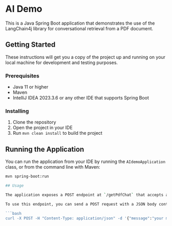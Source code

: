 # AI Demo

This is a Java Spring Boot application that demonstrates the use of the LangChain4j library for conversational retrieval from a PDF document.

## Getting Started

These instructions will get you a copy of the project up and running on your local machine for development and testing purposes.

### Prerequisites

- Java 11 or higher
- Maven
- IntelliJ IDEA 2023.3.6 or any other IDE that supports Spring Boot

### Installing

1. Clone the repository
2. Open the project in your IDE
3. Run `mvn clean install` to build the project

## Running the Application

You can run the application from your IDE by running the `AIdemoApplication` class, or from the command line with Maven:

```bash
mvn spring-boot:run

## Usage

The application exposes a POST endpoint at `/getPdfChat` that accepts a message as request body and returns a response from the `ConversationalRetrievalChain`.

To use this endpoint, you can send a POST request with a JSON body containing your message. Here's an example using `curl`:

```bash
curl -X POST -H "Content-Type: application/json" -d '{"message":"your message here"}' http://localhost:8080/getPdfChat